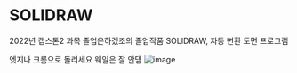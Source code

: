 # SOLIDRAW
2022년 캡스톤2 과목 졸업은하겠조의 졸업작품 SOLIDRAW, 자동 변환 도면 프로그램

엣지나 크롬으로 돌리세요 웨일은 잘 안댐
![image](https://user-images.githubusercontent.com/74144011/172508695-292d7431-14a2-4db6-8e49-a4a8f991be86.png)
